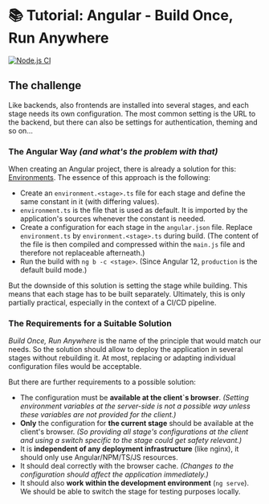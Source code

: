 # 📚 Tutorial: Angular - Build Once, Run Anywhere
[![Node.js CI](https://github.com/ueberfuhr-tutorials/ng-buildonce-deployanywhere/actions/workflows/node.js.yml/badge.svg)](https://github.com/ueberfuhr-tutorials/ng-buildonce-deployanywhere/actions/workflows/node.js.yml)

## The challenge

Like backends, also frontends are installed into several stages, and each stage needs its own configuration.
The most common setting is the URL to the backend, but there can also be settings for authentication, theming and so on...

### The Angular Way _(and what's the problem with that)_

When creating an Angular project, there is already a solution for this: [Environments](https://angular.io/guide/build).
The essence of this approach is the following:
- Create an `environment.<stage>.ts` file for each stage and define the same constant in it (with differing values).
- `environment.ts` is the file that is used as default. It is imported by the application's sources whenever the constant is needed.
- Create a configuration for each stage in the `angular.json` file. Replace `environment.ts` by `environment.<stage>.ts` during build. (The content of the file is then compiled and compressed within the `main.js` file and therefore not replaceable afterneath.)
- Run the build with `ng b -c <stage>`. (Since Angular 12, `production` is the default build mode.)

But the downside of this solution is setting the stage while building. This means that each stage has to be built separately.
Ultimately, this is only partially practical, especially in the context of a CI/CD pipeline.

### The Requirements for a Suitable Solution

_Build Once, Run Anywhere_ is the name of the principle that would match our needs.
So the solution should allow to deploy the application in several stages without rebuilding it.
At most, replacing or adapting individual configuration files would be acceptable.

But there are further requirements to a possible solution:
- The configuration must be **available at the client`s browser**. _(Setting environment variables at the server-side is not a possible way unless these variables are not provided for the client.)_
- **Only** the configuration for **the current stage** should be available at the client's browser. _(So providing all stage's configurations at the client and using a switch specific to the stage could get safety relevant.)_
- It is **independent of any deployment infrastructure** (like nginx), it should only use Angular/NPM/TS/JS resources.
- It should deal correctly with the browser cache. _(Changes to the configuration should affect the application immediately.)_
- It should also **work within the development environment** (`ng serve`). We should be able to switch the stage for testing purposes locally.
